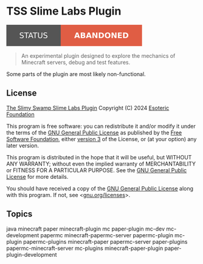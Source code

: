 # TSS Slime Labs Plugin

[![Project Status: Abandoned](./assets/images/badges/status.svg)](./)

> An experimental plugin designed to explore the mechanics of Minecraft servers, debug and test features.

Some parts of the plugin are most likely non-functional.

## License

[The Slimy Swamp Slime Labs Plugin](./) Copyright (C) 2024 [Esoteric Foundation](https://esoteric.foundation)

This program is free software: you can redistribute it and/or modify it under the terms of the [GNU General Public License](./LICENSE) as published by the [Free Software Foundation](https://www.fsf.org/), either [version 3](./LICENSE) of the License, or (at your option) any later version.

This program is distributed in the hope that it will be useful, but WITHOUT ANY WARRANTY; without even the implied warranty of MERCHANTABILITY or FITNESS FOR A PARTICULAR PURPOSE. See the [GNU General Public License](./LICENSE) for more details.

You should have received a copy of the [GNU General Public License](./LICENSE) along with this program. If not, see <[gnu.org/licenses](https://www.gnu.org/licenses/)>.

## Topics

java minecraft paper minecraft-plugin mc paper-plugin mc-dev mc-development papermc minecraft-papermc-server papermc-plugin mc-plugin papermc-plugins minecraft-paper papermc-server paper-plugins papermc-minecraft-server mc-plugins minecraft-paper-plugin paper-plugin-development
